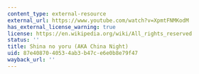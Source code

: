 ```yaml
---
content_type: external-resource
external_url: https://www.youtube.com/watch?v=XpmtFNMKodM
has_external_license_warning: true
license: https://en.wikipedia.org/wiki/All_rights_reserved
status: ''
title: Shina no yoru (AKA China Night)
uid: 87e40870-4053-4ab3-b47c-e6e0b8e79f47
wayback_url: ''
---
```

